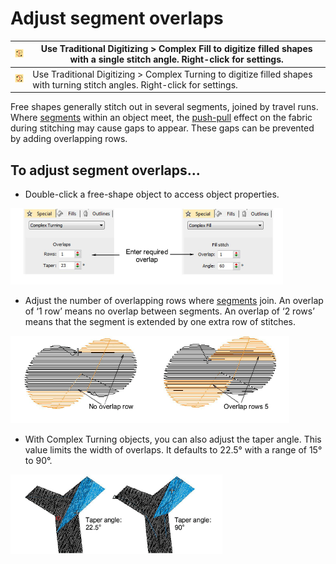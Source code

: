 # Adjust segment overlaps

| ![ComplexFill00155.png](assets/ComplexFill00155.png) | Use Traditional Digitizing > Complex Fill to digitize filled shapes with a single stitch angle. Right-click for settings.    |
| ---------------------------------------------------- | ---------------------------------------------------------------------------------------------------------------------------- |
| ![FusionFill00156.png](assets/FusionFill00156.png)   | Use Traditional Digitizing > Complex Turning to digitize filled shapes with turning stitch angles. Right-click for settings. |

Free shapes generally stitch out in several segments, joined by travel runs. Where [segments](../../glossary/glossary#segments) within an object meet, the [push-pull](../../glossary/glossary#push-pull) effect on the fabric during stitching may cause gaps to appear. These gaps can be prevented by adding overlapping rows.

## To adjust segment overlaps...

- Double-click a free-shape object to access object properties.

![input00157.png](assets/input00157.png)

- Adjust the number of overlapping rows where [segments](../../glossary/glossary#segments) join. An overlap of ‘1 row’ means no overlap between segments. An overlap of ‘2 rows’ means that the segment is extended by one extra row of stitches.

![input00160.png](assets/input00160.png)

- With Complex Turning objects, you can also adjust the taper angle. This value limits the width of overlaps. It defaults to 22.5° with a range of 15° to 90°.

![TaperAngle.png](assets/TaperAngle.png)
